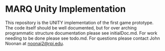 # MARQ Unity Implementation
This repository is the UNITY implementation of the first game prototype. The code itself should be well documented, but for over arching programmatic structure documentation please see initialDoc.md. For work needing to be done please see todo.md. For questions please contact John Noonan at noonaj2@rpi.edu.
